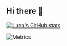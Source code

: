 ## Hi there 👋

[![Luca's GitHub stats](https://github-readme-stats.vercel.app/api?username=Lucastirbat)](https://github.com/Lucastirbat/github-readme-stats)

![Metrics](https://github.com/Lucastirbat/Lucastirbat/blob/generated/metrics.svg)

<!--
**Lucastirbat/Lucastirbat** is a ✨ _special_ ✨ repository because its `README.md` (this file) appears on your GitHub profile.

Here are some ideas to get you started:

- 🔭 I’m currently working on ...
- 🌱 I’m currently learning ...
- 👯 I’m looking to collaborate on ...
- 🤔 I’m looking for help with ...
- 💬 Ask me about ...
- 📫 How to reach me: ...
- 😄 Pronouns: ...
- ⚡ Fun fact: ...
-->
